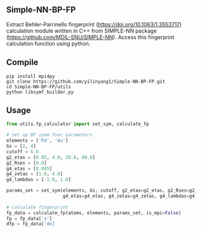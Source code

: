 ## Simple-NN-BP-FP

Extract Behler-Parrinello fingerprint (https://doi.org/10.1063/1.3553717) calculation module written in C++ from SIMPLE-NN package (https://github.com/MDIL-SNU/SIMPLE-NN). Access this fingerprint calculation function using python.

## Compile

```
pip install mpi4py
git clone https://github.com/yilinyang1/Simple-NN-BP-FP.git
cd Simple-NN-BP-FP/utils
python libsymf_builder.py
```

## Usage

```python
from utils.fp_calculator import set_sym, calculate_fp

# set up BP symm func parameters
elements = ['Pd', 'Au']
Gs = [2, 4]
cutoff = 6.0
g2_etas = [0.05, 4.0, 20.0, 80.0]
g2_Rses = [0.0]
g4_etas = [0.005]
g4_zetas = [1.0, 4.0]
g4_lambdas = [-1.0, 1.0]

params_set = set_sym(elements, Gs, cutoff, g2_etas=g2_etas, g2_Rses=g2_Rses, 
                     g4_etas=g4_etas, g4_zetas=g4_zetas, g4_lambdas=g4_lambdas)
                     
# calculate fingerprint
fp_data = calculate_fp(atoms, elements, params_set, is_mpi=False)
fp = fp_data['x']
dfp = fp_data['dx]
```
